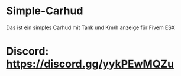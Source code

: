 # Simple-Carhud
Das ist ein simples Carhud mit Tank und Km/h anzeige für Fivem ESX 

# Discord: https://discord.gg/yykPEwMQZu

